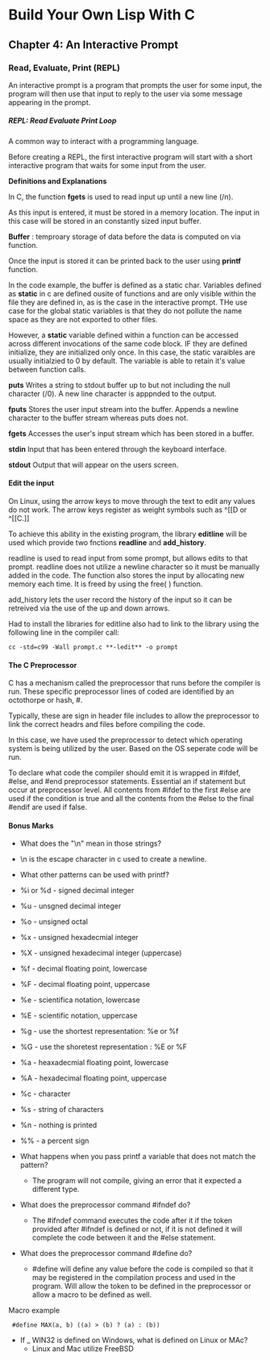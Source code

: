 # Build Your Own Lisp With C

## Chapter 4: An Interactive Prompt

### Read, Evaluate, Print (REPL)

An interactive prompt is a program that prompts the user for some input, the program will then use that input to reply to the user via some message appearing in the prompt.

##### REPL: Read Evaluate Print Loop
A common way to interact with a programming language.

Before creating a REPL, the first interactive program will start with a short interactive program that waits for some input from the user.

__**Definitions and Explanations**__

In C, the function __fgets__ is used to read input up until a new line (/n).

As this input is entered, it must be stored in a memory location. The input in this case will be stored in an constantly sized input buffer.

**Buffer** : temproary storage of data before the data is computed on via function. 

Once the input is stored it can be printed back to the user using __printf__ function.

In the code example, the buffer is defined as a static char. Variables defined as **static** in c are defined ousite of functions and are only visible within the file they are defined in, as is the case in the interactive prompt. THe use case for the global static variables is that they do not pollute the name space as they are not exported to other files.

However, a **static** variable defined within a function can be accessed across different invocations of the same code block. IF they are defined initialize, they are initialized only once. In this case, the static varaibles are usually initialzied to 0 by default. The variable is able to retain it's value between function calls.

**puts**
  Writes a string to stdout buffer up to but not including the null character (/0). A new line character is apppnded to the    output.

**fputs** 
  Stores the user input stream into the buffer. Appends a newline character to the buffer stream whereas puts does not.

**fgets**
  Accesses the user's input stream which has been stored in a buffer.
  
**stdin**
  Input that has been entered through the keyboard interface.

**stdout**
  Output that will appear on the users screen.
  
 #### Edit the input
 
 On Linux, using the arrow keys to move through the text to edit any values do not work. The arrow keys register as weight symbols such as ^[[D or ^[[C.]]
 
 To achieve this ability in the existing program, the library **editline** will be used which provide two fnctions **readline** and **add_history**.
 
 readline is used to read input from some prompt, but allows edits to that prompt. readline does not utilize a newline character so it must be manually added in the code. The function also stores the input by allocating new memory each time. It is freed by using the free( ) function.
 
 add_history lets the user record the history of the input so it can be retreived via the use of the up and down arrows.
 
 Had to install the libraries for editline also had to link to the library using the following line in the compiler call:
 
    cc -std=c99 -Wall prompt.c **-ledit** -o prompt
 
 #### The C Preprocessor
 
 C has a mechanism called the preprocessor that runs before the compiler is run. These specific preprocessor lines of coded are identified by an octothorpe or hash, #.
 
 Typically, these are sign in header file includes to allow the preprocessor to link the correct headrs and files before compiling the code.
 
 In this case, we have used the preprocessor to detect which operating system is being utilized by the user. Based on the OS seperate code will be run.
 
 To declare what code the compiler should emit it is wrapped in #ifdef, #else, and #end preprocessor statements. Essential an if statement but occur at preprocessor level. All contents from #ifdef to the first #else are used if the condition is true and all the contents from the #else to the final #endif are used if false.
 
 #### Bonus Marks
 
 * What does the "\n" mean in those strings?
  * \n is the escape character in c used to create a newline.
 * What other patterns can be used with printf?
  * %i or %d - signed decimal integer
  * %u - unsgned decimal integer
  * %o - unsigned octal
  * %x - unsigned hexadecmial integer
  * %X - unsigned hexadecimal integer (uppercase)
  * %f - decimal floating point, lowercase
  * %F - decimal floating point, uppercase
  * %e - scientifica notation, lowercase
  * %E - scientific notation, uppercase
  * %g - use the shortest representation: %e or %f
  * %G - use the shoretest representation : %E or %F
  * %a - heaxadecmial floating point, lowercase
  * %A - hexadecimal floating point, uppercase
  * %c - character
  * %s - string of characters
  * %n - nothing is printed
  * %% - a percent sign
  
* What happens when you pass printf a variable that does not match the pattern?
  * The program will not compile, giving an error that it expected a different type.
  
* What does the preprocessor command #ifndef do?
  * The #ifndef command executes the code after it if the token provided after #ifndef is defined or not, if it is not defined it will complete the code between it and the #else statement.
  
* What does the preprocessor command #define do?
  * #define will define any value before the code is compiled so that it may be registered in the compilation process and used in the program. Will allow the token to be defined in the preprocessor or allow a macro to be defined as well.
 
 Macro example
 
     #define MAX(a, b) ((a) > (b) ? (a) : (b))
     
     

* If _ WIN32 is defined on Windows, what is defined on Linux or MAc?
    * Linux and Mac utilize FreeBSD
 
